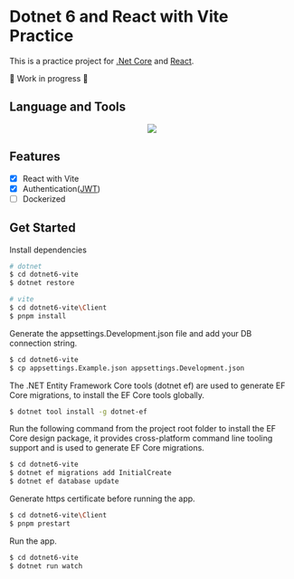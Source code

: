 ﻿#  Dotnet 6 and React with Vite Practice

This is a practice project for [.Net Core](https://dotnet.microsoft.com/) and [React](https://reactjs.org/).

🚧 Work in progress 🚧

## Language and Tools

<div align="center">
  <img src="https://skillicons.dev/icons?i=ts,cs,vite,react,dotnet,postgres" />
</div>

## Features

 - [x] React with Vite
 - [x] Authentication([JWT](https://www.nuget.org/packages/Microsoft.AspNetCore.Authentication.JwtBearer/7.0.0-preview.6.22330.3))
 - [ ] Dockerized

## Get Started

Install dependencies

```bash
# dotnet
$ cd dotnet6-vite
$ dotnet restore

# vite
$ cd dotnet6-vite\Client
$ pnpm install 
```

Generate the appsettings.Development.json file and add your DB connection string.

```bash
$ cd dotnet6-vite
$ cp appsettings.Example.json appsettings.Development.json
```

The .NET Entity Framework Core tools (dotnet ef) are used to generate EF Core migrations, to install the EF Core tools globally.

```bash
$ dotnet tool install -g dotnet-ef
```

Run the following command from the project root folder to install the EF Core design package, it provides cross-platform command line tooling support and is used to generate EF Core migrations.

```bash
$ cd dotnet6-vite
$ dotnet ef migrations add InitialCreate
$ dotnet ef database update
```

Generate https certificate before running the app.

```bash
$ cd dotnet6-vite\Client
$ pnpm prestart
```

Run the app.

```bash
$ cd dotnet6-vite
$ dotnet run watch
```